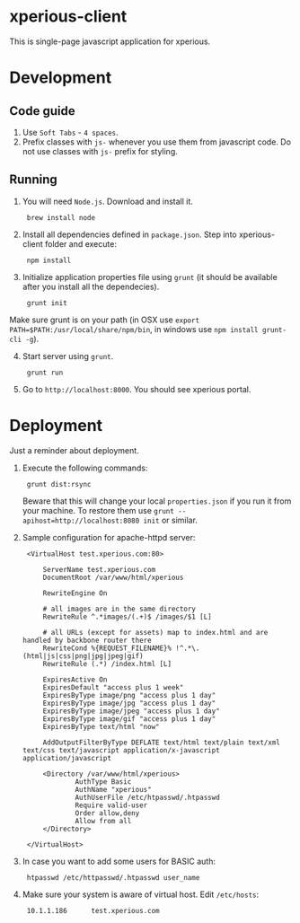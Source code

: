 # xperious-client

This is single-page javascript application for xperious.


# Development


## Code guide

1. Use `Soft Tabs` - `4 spaces`.
2. Prefix classes with `js-` whenever you use them from javascript code. Do not use classes with `js-` prefix for styling.


## Running

1. You will need `Node.js`. Download and install it.

		brew install node

2. Install all dependencies defined in `package.json`. Step into xperious-client folder and execute:

		npm install

3. Initialize application properties file using `grunt` (it should be available after you install all the dependecies).

		grunt init

 Make sure grunt is on your path (in OSX use `export PATH=$PATH:/usr/local/share/npm/bin`, in windows use `npm install grunt-cli -g`).

4. Start server using `grunt`.

		grunt run

5. Go to `http://localhost:8000`. You should see xperious portal.


# Deployment

Just a reminder about deployment.

1. Execute the following commands:
	
		grunt dist:rsync

	Beware that this will change your local `properties.json` if you run it from your machine. To restore them use `grunt --apihost=http://localhost:8080 init` or similar.

2. Sample configuration for apache-httpd server:

		<VirtualHost test.xperious.com:80>

	        ServerName test.xperious.com
	        DocumentRoot /var/www/html/xperious

	        RewriteEngine On

	        # all images are in the same directory
	        RewriteRule ^.*images/(.+)$ /images/$1 [L]

	        # all URLs (except for assets) map to index.html and are handled by backbone router there
	        RewriteCond %{REQUEST_FILENAME}% !^.*\.(html|js|css|png|jpg|jpeg|gif)
	        RewriteRule (.*) /index.html [L]

	        ExpiresActive On
	        ExpiresDefault "access plus 1 week"
	        ExpiresByType image/png "access plus 1 day"
	        ExpiresByType image/jpg "access plus 1 day"
	        ExpiresByType image/jpeg "access plus 1 day"
	        ExpiresByType image/gif "access plus 1 day"
          	ExpiresByType text/html "now"

	        AddOutputFilterByType DEFLATE text/html text/plain text/xml text/css text/javascript application/x-javascript application/javascript

	        <Directory /var/www/html/xperious>
	                AuthType Basic
	                AuthName "xperious"
	                AuthUserFile /etc/htpasswd/.htpasswd
	                Require valid-user
	                Order allow,deny
	                Allow from all
	        </Directory>

		</VirtualHost>


3. In case you want to add some users for BASIC auth:

		htpasswd /etc/httpasswd/.htpasswd user_name

4. Make sure your system is aware of virtual host. Edit `/etc/hosts`:

		10.1.1.186      test.xperious.com
